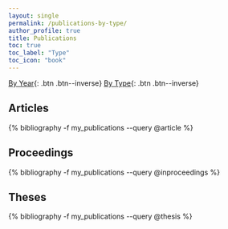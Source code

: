 ```yaml
---
layout: single 
permalink: /publications-by-type/
author_profile: true
title: Publications
toc: true 
toc_label: "Type"
toc_icon: "book"
---
```


[By Year](/publications-by-year/){: .btn .btn--inverse}
[By Type](/publications-by-type/){: .btn .btn--inverse}

## Articles

{% bibliography -f my_publications --query @article %}

## Proceedings

{% bibliography -f my_publications --query @inproceedings %}

## Theses

{% bibliography -f my_publications --query @thesis %}
